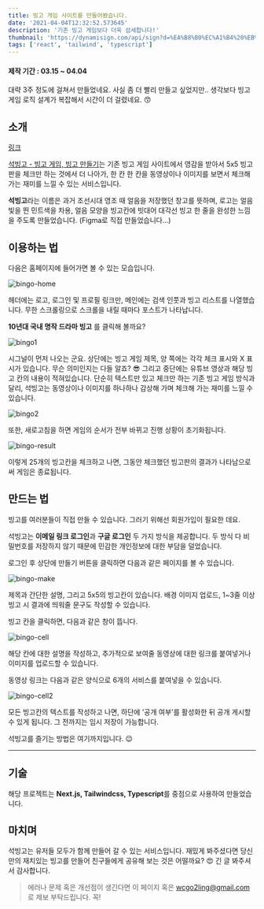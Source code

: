 ```yaml
---
title: 빙고 게임 사이트를 만들어봤습니다.
date: '2021-04-04T12:32:52.573645'
description: '기존 빙고 게임보다 더욱 섬세합니다!'
thumbnail: 'https://dynamisign.com/api/sign?d=%EA%B8%B0%EC%A1%B4%20%EB%B9%99%EA%B3%A0%20%EA%B2%8C%EC%9E%84%EB%B3%B4%EB%8B%A4%20%EB%8D%94%EC%9A%B1%20%EC%84%AC%EC%84%B8%ED%95%A9%EB%8B%88%EB%8B%A4!&t=%EB%B9%99%EA%B3%A0%20%EA%B2%8C%EC%9E%84%20%EC%82%AC%EC%9D%B4%ED%8A%B8%EB%A5%BC%20%EB%A7%8C%EB%93%A4%EC%96%B4%EB%B4%A4%EC%8A%B5%EB%8B%88%EB%8B%A4.'
tags: ['react', 'tailwind', 'typescript']
---
```


#### 제작 기간 : 03.15 ~ 04.04

대략 3주 정도에 걸쳐서 만들었네요. 사실 좀 더 빨리 만들고 싶었지만.. 생각보다 빙고 게임 로직 설계가 복잡해서 시간이 더 걸렸네요. 😙

## 소개

[링크](https://seokbingo.com)

[석빙고 - 빙고 게임, 빙고 만들기](https://seokbingo.com)는 기존 빙고 게임 사이트에서 영감을 받아서 5x5 빙고판을 체크만 하는 것에서 더 나아가, 한 칸 한 칸을 동영상이나 이미지를 보면서 체크해 가는 재미를 느낄 수 있는 서비스입니다.

**석빙고**라는 이름은 과거 조선시대 영조 때 얼음을 저장했던 창고를 뜻하며, 로고는 얼음빛을 띈 민트색을 차용, 얼음 모양을 빙고칸에 빗대어 대각선 빙고 한 줄을 완성한 느낌을 주도록 만들었습니다. (Figma로 직접 만들었습니다...)

## 이용하는 법

다음은 홈페이지에 들어가면 볼 수 있는 모습입니다.

![bingo-home](./bingo-home.png)

헤더에는 로고, 로그인 및 프로필 링크만, 메인에는 검색 인풋과 빙고 리스트를 나열했습니다. 무한 스크롤링으로 스크롤을 내릴 때마다 포스트가 나타납니다.

**10년대 국내 명작 드라마 빙고** 를 클릭해 볼까요?

![bingo1](./bingo1.png)

시그널이 먼저 나오는 군요. 상단에는 빙고 게임 제목, 양 쪽에는 각각 체크 표시와 X 표시가 있습니다. 무슨 의미인지는 다들 알죠? 😎 그리고 중단에는 유튜브 영상과 해당 빙고 칸의 내용이 적혀있습니다. 단순히 텍스트만 있고 체크만 하는 기존 빙고 게임 방식과 달리, 석빙고는 동영상이나 이미지를 하나하나 감상해 가며 체크해 가는 재미를 느낄 수 있습니다.

![bingo2](./bingo2.png)

또한, 새로고침을 하면 게임의 순서가 전부 바뀌고 진행 상황이 초기화됩니다.

![bingo-result](./bingo-result.png)

이렇게 25개의 빙고칸을 체크하고 나면, 그동안 체크했던 빙고판의 결과가 나타남으로써 게임은 종료됩니다.

## 만드는 법

빙고를 여러분들이 직접 만들 수 있습니다. 그러기 위해선 회원가입이 필요한 데요.

석빙고는 **이메일 링크 로그인**과 **구글 로그인** 두 가지 방식을 제공합니다. 두 방식 다 비밀번호를 저장하지 않기 때문에 민감한 개인정보에 대한 부담을 덜었습니다.

로그인 후 상단에 만들기 버튼을 클릭하면 다음과 같은 페이지를 볼 수 있습니다.

![bingo-make](./bingo-make.png)

제목과 간단한 설명, 그리고 5x5의 빙고칸이 있습니다. 배경 이미지 업로드, 1~3줄 이상 빙고 시 결과에 띄워줄 문구도 작성할 수 있습니다.

빙고 칸을 클릭하면, 다음과 같은 창이 뜹니다.

![bingo-cell](./bingo-cell.png)

해당 칸에 대한 설명을 작성하고, 추가적으로 보여줄 동영상에 대한 링크를 붙여넣거나 이미지를 업로드할 수 있습니다.

동영상 링크는 다음과 같은 양식으로 6개의 서비스를 붙여넣을 수 있습니다.

![bingo-cell2](./bingo-cell-info.png)

모든 빙고칸의 텍스트를 작성하고 나면, 하단에 '공개 여부'를 활성화한 뒤 공개 게시할 수 있게 됩니다. 그 전까지는 임시 저장이 가능합니다.

석빙고를 즐기는 방법은 여기까지입니다. 😉

---

## 기술

해당 프로젝트는 **Next.js, Tailwindcss, Typescript**를 중점으로 사용하여 만들었습니다.

## 마치며

석빙고는 유저들 모두가 함께 만들어 갈 수 있는 서비스입니다. 재밌게 봐주셨다면 당신만의 재치있는 빙고를 만들어 친구들에게 공유해 보는 것은 어떨까요? 😍 긴 글 봐주셔서 감사합니다.

> 에러나 문제 혹은 개선점이 생긴다면 이 페이지 혹은 wcgo2ling@gmail.com 로 제보 부탁드립니다. 꼭!
